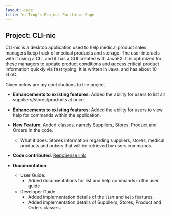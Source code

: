 ```yaml
---
layout: page
title: Yu Ting's Project Portfolio Page
---
```


## Project: CLI-nic

CLI-nic is a desktop application used to help medical product sales managers keep track of medical products and storage.
The user interacts with it using a CLI, and it has a GUI created with JavaFX.
It is optimized for these managers to update product conditions and access critical product information quickly via fast typing.
It is written in Java, and has about 10 kLoC.

Given below are my contributions to the project.

* **Enhancements to existing features**: Added the ability for users to list all suppliers/stores/products at once.

* **Enhancements to existing features**: Added the ability for users to view help for commands within the application.

* **New Feature**: Added classes, namely Suppliers, Stores, Product and Orders in the code.
  * What it does: Stores information regarding suppliers, stores, medical products and orders that will be retrieved by users commands.

* **Code contributed**: [RepoSense link]()

* **Documentation**:
  * User Guide:
    * Added documentations for list and help commands in the user guide
  * Developer Guide:
    * Added implementation details of the `list` and `help` features.
    * Added implementation details of Suppliers, Stores, Product and Orders classes.
